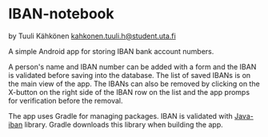 # IBAN-notebook 
by Tuuli Kähkönen <kahkonen.tuuli.h@student.uta.fi>

A simple Android app for storing IBAN bank account numbers.

A person's name and IBAN number can be added with a form and the IBAN is validated before saving into the database.
The list of saved IBANs is on the main view of the app. The IBANs can also be removed by clicking on the X-button
on the right side of the IBAN row on the list and the app promps for verification before the removal.

The app uses Gradle for managing packages. IBAN is validated with [Java-iban](https://github.com/barend/java-iban) library.
Gradle downloads this library when building the app.
